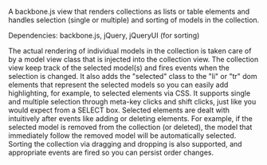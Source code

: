 A backbone.js view that renders collections as lists or table elements and handles selection (single or multiple) and sorting of models in the collection.

Dependencies: backbone.js, jQuery, jQueryUI (for sorting)

The actual rendering of individual models in the collection is taken care of by a model view class that is injected into the collection view. The collection view keep track of the selected model(s) and fires events when the selection is changed. It also adds the "selected" class to the "li" or "tr" dom elements that represent the selected models so you can easily add highlighting, for example, to selected elements via CSS. It supports single and multiple selection through meta-key clicks and shift clicks, just like you would expect from a SELECT box. Selected elements are dealt with intuitively after events like adding or deleting elements. For example, if the selected model is removed from the collection (or deleted), the model that immediately follow the removed model will be automatically selected. Sorting the collection via dragging and dropping is also supported, and appropriate events are fired so you can persist order changes.